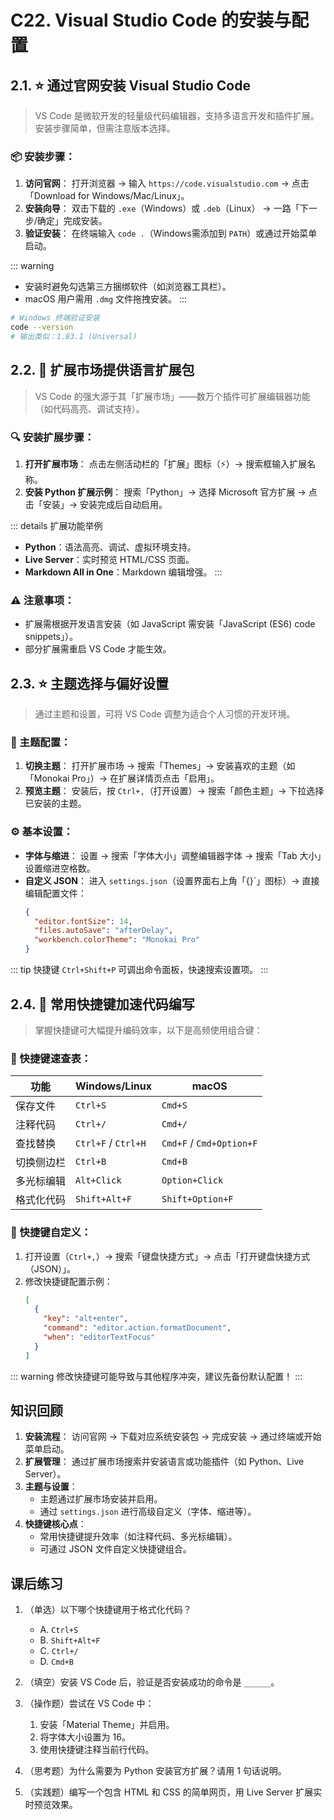 # C22. Visual Studio Code 的安装与配置

## 2.1. ⭐ 通过官网安装 Visual Studio Code

> VS Code 是微软开发的轻量级代码编辑器，支持多语言开发和插件扩展。安装步骤简单，但需注意版本选择。

### 📦 安装步骤：

1. **访问官网**：
   打开浏览器 → 输入 `https://code.visualstudio.com` → 点击「Download for Windows/Mac/Linux」。
2. **安装向导**：
   双击下载的 `.exe`（Windows）或 `.deb`（Linux） → 一路「下一步/确定」完成安装。
3. **验证安装**：
   在终端输入 `code .`（Windows需添加到 `PATH`）或通过开始菜单启动。

::: warning
- 安装时避免勾选第三方捆绑软件（如浏览器工具栏）。
- macOS 用户需用 `.dmg` 文件拖拽安装。
:::

```bash
# Windows 终端验证安装
code --version
# 输出类似：1.83.1 (Universal)
```

## 2.2. 🌟 扩展市场提供语言扩展包

> VS Code 的强大源于其「扩展市场」——数万个插件可扩展编辑器功能（如代码高亮、调试支持）。

### 🔍 安装扩展步骤：
1. **打开扩展市场**：
   点击左侧活动栏的「扩展」图标（⚡）→ 搜索框输入扩展名称。
2. **安装 Python 扩展示例**：
   搜索「Python」→ 选择 Microsoft 官方扩展 → 点击「安装」→ 安装完成后自动启用。

::: details 扩展功能举例
- **Python**：语法高亮、调试、虚拟环境支持。
- **Live Server**：实时预览 HTML/CSS 页面。
- **Markdown All in One**：Markdown 编辑增强。
:::

### ⚠️ 注意事项：
- 扩展需根据开发语言安装（如 JavaScript 需安装「JavaScript (ES6) code snippets」）。
- 部分扩展需重启 VS Code 才能生效。

## 2.3. ⭐ 主题选择与偏好设置

> 通过主题和设置，可将 VS Code 调整为适合个人习惯的开发环境。

### 🎨 主题配置：

1. **切换主题**：
   打开扩展市场 → 搜索「Themes」→ 安装喜欢的主题（如「Monokai Pro」）→ 在扩展详情页点击「启用」。
2. **预览主题**：
   安装后，按 `Ctrl+,`（打开设置）→ 搜索「颜色主题」→ 下拉选择已安装的主题。

### ⚙️ 基本设置：

- **字体与缩进**：
  设置 → 搜索「字体大小」调整编辑器字体 → 搜索「Tab 大小」设置缩进空格数。
- **自定义 JSON**：
  进入 `settings.json`（设置界面右上角「{}`」图标）→ 直接编辑配置文件：
  ```json
  {
    "editor.fontSize": 14,
    "files.autoSave": "afterDelay",
    "workbench.colorTheme": "Monokai Pro"
  }
  ```

::: tip
快捷键 `Ctrl+Shift+P` 可调出命令面板，快速搜索设置项。
:::

## 2.4. 🌟 常用快捷键加速代码编写

> 掌握快捷键可大幅提升编码效率，以下是高频使用组合键：

### 🚀 快捷键速查表：
| 功能       | Windows/Linux       | macOS                    |
| ---------- | ------------------- | ------------------------ |
| 保存文件   | `Ctrl+S`            | `Cmd+S`                  |
| 注释代码   | `Ctrl+/`            | `Cmd+/`                  |
| 查找替换   | `Ctrl+F` / `Ctrl+H` | `Cmd+F` / `Cmd+Option+F` |
| 切换侧边栏 | `Ctrl+B`            | `Cmd+B`                  |
| 多光标编辑 | `Alt+Click`         | `Option+Click`           |
| 格式化代码 | `Shift+Alt+F`       | `Shift+Option+F`         |

### 🔄 快捷键自定义：
1. 打开设置（`Ctrl+,`）→ 搜索「键盘快捷方式」→ 点击「打开键盘快捷方式（JSON）」。
2. 修改快捷键配置示例：
   ```json
   [
     {
       "key": "alt+enter",
       "command": "editor.action.formatDocument",
       "when": "editorTextFocus"
     }
   ]
   ```

::: warning
修改快捷键可能导致与其他程序冲突，建议先备份默认配置！
:::

## 知识回顾

1. **安装流程**：
   访问官网 → 下载对应系统安装包 → 完成安装 → 通过终端或开始菜单启动。
2. **扩展管理**：
   通过扩展市场搜索并安装语言或功能插件（如 Python、Live Server）。
3. **主题与设置**：
   - 主题通过扩展市场安装并启用。
   - 通过 `settings.json` 进行高级自定义（字体、缩进等）。
4. **快捷键核心点**：
   - 常用快捷键提升效率（如注释代码、多光标编辑）。
   - 可通过 JSON 文件自定义快捷键组合。

## 课后练习

1. （单选）以下哪个快捷键用于格式化代码？
   - A. `Ctrl+S`
   - B. `Shift+Alt+F`
   - C. `Ctrl+/`
   - D. `Cmd+B`

2. （填空）安装 VS Code 后，验证是否安装成功的命令是 `______`。

3. （操作题）尝试在 VS Code 中：
   1. 安装「Material Theme」并启用。
   2. 将字体大小设置为 16。
   3. 使用快捷键注释当前行代码。

4. （思考题）为什么需要为 Python 安装官方扩展？请用 1 句话说明。

5. （实践题）编写一个包含 HTML 和 CSS 的简单网页，用 Live Server 扩展实时预览效果。
